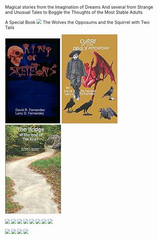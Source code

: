 Magical stories from the Imagination of Dreams
And several from Strange and Unusual Tales to Boggle the Thoughts of the Most Stable Adults

A Special Book
![](images/thewolves.jGP)
The Wolves the Opposums and the Squirrel with Two Tails

![](images/ring.jpg) ![](images/curse.jpg) ![](images/Bridge.jpg)

![](images/Summer.png) ![](images/logo_main.png) ![](images/logo_main.png) ![](images/logo_main.png)
![](images/logo_main.png) ![](images/logo_main.png) ![](images/logo_main.png) ![](images/logo_main.png)

![](images/logo_main.png) ![](images/logo_main.png) ![](images/logo_main.png) ![](images/logo_main.png)
